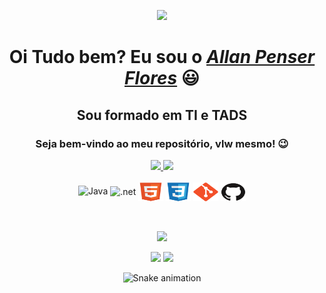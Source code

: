 <p align="center" style="border-radius:100%"><img heigth="auto" width="10%" src="https://media-exp2.licdn.com/dms/image/C4E03AQHmILS0r3A7JQ/profile-displayphoto-shrink_200_200/0/1624832119159?e=1660780800&amp;v=beta&amp;t=YwKGaz_e_nSw-S_jYecZyw9mwJAQ0RHnwJQnXAEViBw"</p>

<div>
    
  <h1 align="center">Oi Tudo bem? Eu sou o <a href="https://www.linkedin.com/in/allan-penser-flores-a1a51a214/"><i>Allan Penser Flores</i></a> 😃️</h1>
  <h2 align="center">Sou formado em TI e TADS</h2>
   
  <h3 align="center">Seja bem-vindo ao meu repositório, vlw mesmo! 😉️</h3>
  </div>
  
  
  
  <div align="center">
    <a href="https://github.com/devAllan30">
      <img height="150em" src="https://github-readme-stats.vercel.app/api?username=devAllan30&count_private=true&include_all_commits=true&show_icons=true&theme=dracula&hide_border=false&show_owner=true"/>
      <img height="150em" src="https://github-readme-stats.vercel.app/api/top-langs/?username=devAllan30&theme=dracula&hide_border=false&&layout=compact"/>
    </a>
  </div>
  
  <div align="center" ><br>
    <img  alt="Java" height="30" width="40" src="https://cdn.jsdelivr.net/gh/devicons/devicon/icons/java/java-original.svg">     
    <img align ="center" alt=".net" height="30" width="40" src="https://cdn.jsdelivr.net/gh/devicons/devicon/icons/dotnetcore/dotnetcore-original.svg">
    <img align="center" alt="HTML" height="30" width="40" src="https://raw.githubusercontent.com/devicons/devicon/master/icons/html5/html5-original.svg">
    <img align="center" alt="CSS" height="30" width="40" src="https://raw.githubusercontent.com/devicons/devicon/master/icons/css3/css3-original.svg">
    <img align="center" alt="git" height="30" width="40" src="https://raw.githubusercontent.com/devicons/devicon/master/icons/git/git-original.svg">
    <img align="center" alt="github" height="30" width="40" src="https://raw.githubusercontent.com/devicons/devicon/master/icons/github/github-original.svg"> 
    
  </div><br>
   <div align ="center"><br>

   <a href="https://www.instagram.com/allan22_/" target="_blank"><img src="https://img.shields.io/badge/-Instagram-%23E4405F?style=for-the-badge&logo=instagram&logoColor=white" target="_blank"></a>
    
   <a href="https://www.linkedin.com/in/allan-penser-flores-a1a51a214/" target="_blank"><img src="https://img.shields.io/badge/-LinkedIn-%230077B5?style=for-the-badge&logo=linkedin&logoColor=white" target="_blank"></a> 
   <a href="mailto:allanpenser800@gmail.com"><img src="https://img.shields.io/badge/-Gmail-%23333?style=for-the-badge&logo=gmail&logoColor=white" target="_blank"></a>
  
</div>

   <div align="center">
    <img src="https://github.com/danielbped/danielbped/raw/output/github-contribution-grid-snake.svg" alt="Snake animation" style="max-width: 100%;">
   </div>

